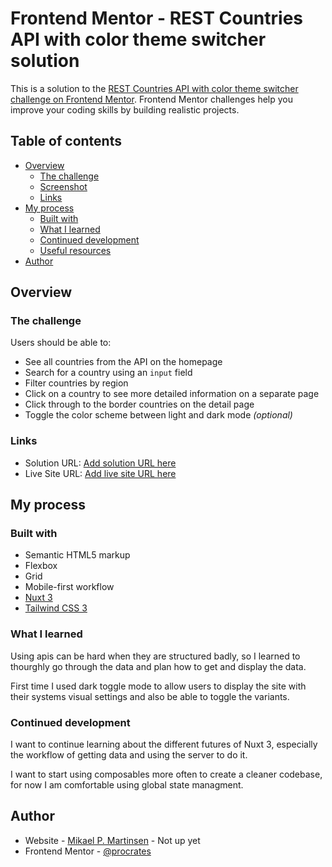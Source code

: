 # Frontend Mentor - REST Countries API with color theme switcher solution

This is a solution to the [REST Countries API with color theme switcher challenge on Frontend Mentor](https://www.frontendmentor.io/challenges/rest-countries-api-with-color-theme-switcher-5cacc469fec04111f7b848ca). Frontend Mentor challenges help you improve your coding skills by building realistic projects.

## Table of contents

- [Overview](#overview)
  - [The challenge](#the-challenge)
  - [Screenshot](#screenshot)
  - [Links](#links)
- [My process](#my-process)
  - [Built with](#built-with)
  - [What I learned](#what-i-learned)
  - [Continued development](#continued-development)
  - [Useful resources](#useful-resources)
- [Author](#author)

## Overview

### The challenge

Users should be able to:

- See all countries from the API on the homepage
- Search for a country using an `input` field
- Filter countries by region
- Click on a country to see more detailed information on a separate page
- Click through to the border countries on the detail page
- Toggle the color scheme between light and dark mode _(optional)_

### Links

- Solution URL: [Add solution URL here](https://github.com/procrates/countries)
- Live Site URL: [Add live site URL here](https://fm-countries-rest-api.netlify.appG)

## My process

### Built with

- Semantic HTML5 markup
- Flexbox
- Grid
- Mobile-first workflow
- [Nuxt 3](https://v3.nuxtjs.org/)
- [Tailwind CSS 3](https://tailwindcss.com/)

### What I learned

Using apis can be hard when they are structured badly, so I learned to thourghly go through the data and plan how to get and display the data.

First time I used dark toggle mode to allow users to display the site with their systems visual settings and also be able to toggle the variants.

### Continued development

I want to continue learning about the different futures of Nuxt 3, especially the workflow of getting data and using the server to do it.

I want to start using composables more often to create a cleaner codebase, for now I am comfortable using global state managment.

## Author

- Website - [Mikael P. Martinsen](https://www.mpm.digital) - Not up yet
- Frontend Mentor - [@procrates](https://www.frontendmentor.io/profile/procrates)

